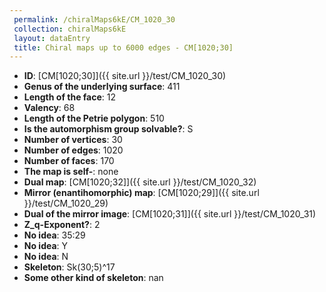 ```yaml
--- 
 permalink: /chiralMaps6kE/CM_1020_30 
 collection: chiralMaps6kE
 layout: dataEntry
 title: Chiral maps up to 6000 edges - CM[1020;30]
---
```


- **ID**: [CM[1020;30]]({{ site.url }}/test/CM_1020_30)
- **Genus of the underlying surface**: 411
- **Length of the face**: 12
- **Valency**: 68
- **Length of the Petrie polygon**: 510
- **Is the automorphism group solvable?**: S
- **Number of vertices**: 30
- **Number of edges**: 1020
- **Number of faces**: 170
- **The map is self-**: none
- **Dual map**: [CM[1020;32]]({{ site.url }}/test/CM_1020_32)
- **Mirror (enantihomorphic) map**: [CM[1020;29]]({{ site.url }}/test/CM_1020_29)
- **Dual of the mirror image**: [CM[1020;31]]({{ site.url }}/test/CM_1020_31)
- **Z_q-Exponent?**: 2
- **No idea**:  35:29
- **No idea**: Y
- **No idea**: N
- **Skeleton**: Sk(30;5)^17
- **Some other kind of skeleton**: nan
